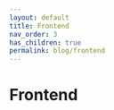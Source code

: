 ```yaml
---
layout: default
title: Frontend
nav_order: 3
has_children: true
permalink: blog/frontend
---
```


# Frontend

